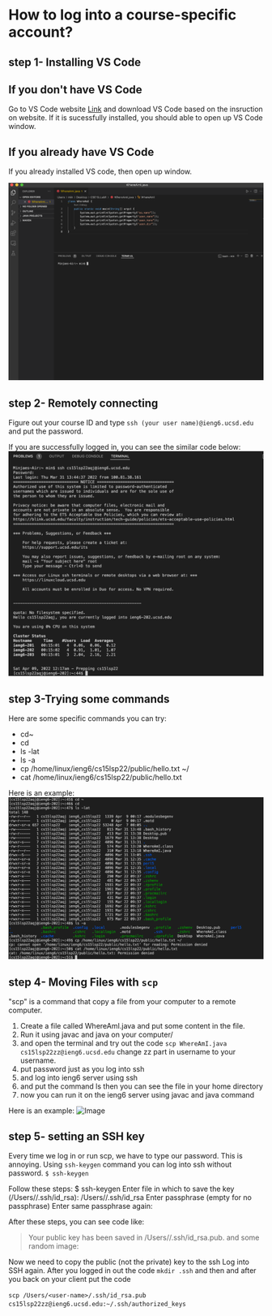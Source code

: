 # How to log into a course-specific account?

## step 1- Installing VS Code

## If you don't have VS Code

Go to VS Code website [Link](https://code.visualstudio.com/, ) and download VS Code based on the insruction on website.
If it is sucessfully installed, you should able to open up VS Code window.

## If you already have VS Code

If you already installed VS code, then open up window. 

![Image](sc1.png)


## step 2- Remotely connecting

Figure out your course ID and type ```ssh (your user name)@ieng6.ucsd.edu``` 
and put the password.

If you are successfully logged in, you can see the similar code below:
![Image](sc2.png)

## step 3-Trying some commands

Here are some specific commands you can try:

* cd~
* cd
* ls -lat
* ls -a
* cp /home/linux/ieng6/cs15lsp22/public/hello.txt ~/
* cat /home/linux/ieng6/cs15lsp22/public/hello.txt

Here is an example:
![Image](sc3.png)

## step 4- Moving Files with ```scp```

"scp" is a command that copy a file from your computer to a remote computer. 

1. Create a file called WhereAmI.java and put some content in the file.
2. Run it using javac and java on your computer/
3. and open the terminal and try out the code ```scp WhereAmI.java cs15lsp22zz@ieng6.ucsd.edu``` change zz part in username to your username.
4. put password just as you log into ssh
5. and log into ieng6 server using ssh
6. and put the command ls then you can see the file in your home directory 
7. now you can run it on the ieng6 server using javac and java command

Here is an example:
![Image](sc.4.png)

## step 5- setting an SSH key

Every time we log in or run scp, we have to type our password. This is annoying. Using ```ssh-keygen``` command you can log into ssh without password.
```$ ssh-keygen```

Follow these steps:
  $ ssh-keygen 
  Enter file in which to save the key (/Users/<user-name>/.ssh/id_rsa): /Users/<user-name>/.ssh/id_rsa
  Enter passphrase (empty for no passphrase)
  Enter same passphrase again:

After these steps, you can see code like:
> Your public key has been saved in /Users/<user-name>/.ssh/id_rsa.pub.
> and some random image:
  
Now we need to copy the public (not the private) key to the ssh
Log into SSH again.
After you logged in out the code ```mkdir .ssh```
and then <logout>
and after you back on your client put the code 

```scp /Users/<user-name>/.ssh/id_rsa.pub cs15lsp22zz@ieng6.ucsd.edu:~/.ssh/authorized_keys```
  
